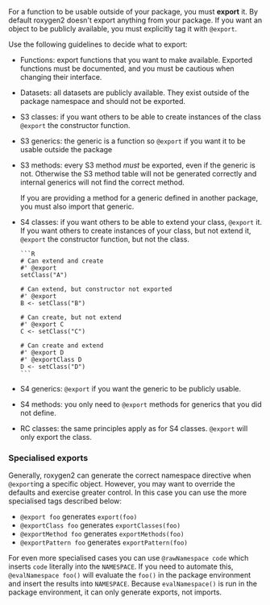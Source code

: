 
For a function to be usable outside of your package, you must __export__ it. By default roxygen2 doesn't export anything from your package. If you want an object to be publicly available, you must explicitly tag it with `@export`.

Use the following guidelines to decide what to export:

* Functions: export functions that you want to make available. Exported
  functions must be documented, and you must be cautious when changing their
  interface.

* Datasets: all datasets are publicly available. They exist outside of the
  package namespace and should not be exported.

* S3 classes: if you want others to be able to create instances of the class
  `@export` the constructor function.

* S3 generics: the generic is a function so `@export` if you want it to
  be usable outside the package

* S3 methods: every S3 method _must_ be exported, even if the generic is not.
  Otherwise the S3 method table will not be generated correctly and internal
  generics will not find the correct method.

    If you are providing a method for a generic defined in another package,
    you must also import that generic.

* S4 classes: if you want others to be able to extend your class, `@export` it.
  If you want others to create instances of your class, but not extend it,
  `@export` the constructor function, but not the class.

      ```R
      # Can extend and create
      #' @export
      setClass("A")

      # Can extend, but constructor not exported
      #' @export
      B <- setClass("B")

      # Can create, but not extend
      #' @export C
      C <- setClass("C")

      # Can create and extend
      #' @export D
      #' @exportClass D
      D <- setClass("D")
      ```

* S4 generics: `@export` if you want the generic to be publicly usable.

* S4 methods: you only need to `@export` methods for generics that you
  did not define.

* RC classes: the same principles apply as for S4 classes. `@export`
  will only export the class.

### Specialised exports

Generally, roxygen2 can generate the correct namespace directive when `@export`ing a specific object. However, you may want to override the defaults and exercise greater control. In this case you can use the more specialised tags described below:

* `@export foo` generates `export(foo)`
* `@exportClass foo` generates `exportClasses(foo)`
* `@exportMethod foo` generates `exportMethods(foo)`
* `@exportPattern foo` generates `exportPattern(foo)`

For even more specialised cases you can use `@rawNamespace code` which inserts `code` literally into the `NAMESPACE`. If you need to automate this, `@evalNamespace foo()` will evaluate the `foo()` in the package environment and insert the results into `NAMESPACE`. Because `evalNamespace()` is run in the package environment, it can only generate exports, not imports.
